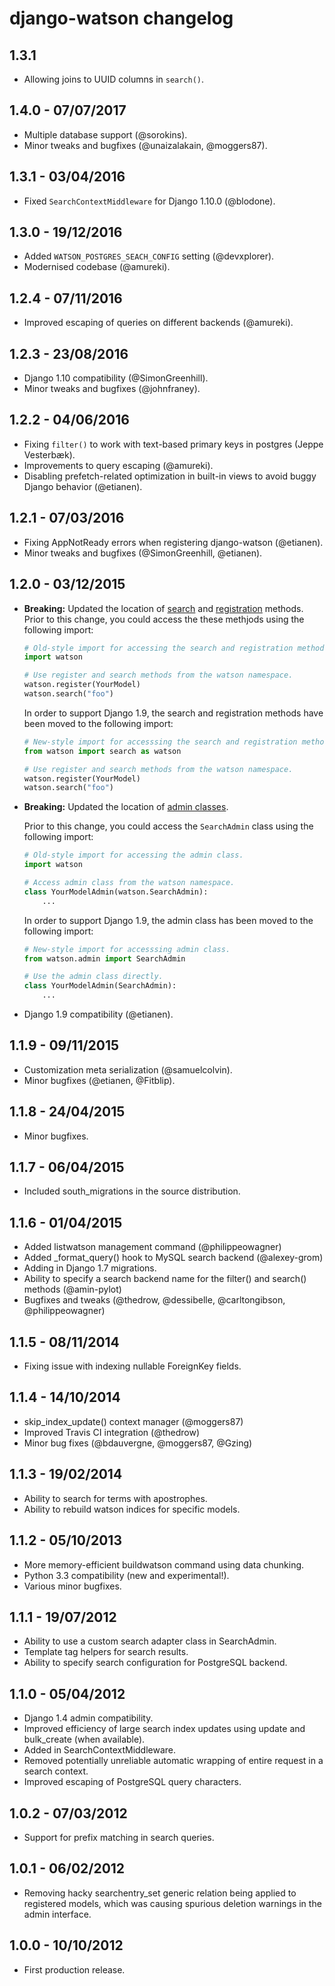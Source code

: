 # django-watson changelog

## 1.3.1

- Allowing joins to UUID columns in `search()`.


## 1.4.0 - 07/07/2017

- Multiple database support (@sorokins).
- Minor tweaks and bugfixes (@unaizalakain, @moggers87).


## 1.3.1 - 03/04/2016

- Fixed `SearchContextMiddleware` for Django 1.10.0 (@blodone).


## 1.3.0 - 19/12/2016

- Added `WATSON_POSTGRES_SEACH_CONFIG` setting (@devxplorer).
- Modernised codebase (@amureki).


## 1.2.4 - 07/11/2016

- Improved escaping of queries on different backends (@amureki).


## 1.2.3 - 23/08/2016

- Django 1.10 compatibility (@SimonGreenhill).
- Minor tweaks and bugfixes (@johnfraney).


## 1.2.2 - 04/06/2016

- Fixing `filter()` to work with text-based primary keys in postgres (Jeppe Vesterbæk).
- Improvements to query escaping (@amureki).
- Disabling prefetch-related optimization in built-in views to avoid buggy Django behavior (@etianen).


## 1.2.1 - 07/03/2016

- Fixing AppNotReady errors when registering django-watson (@etianen).
- Minor tweaks and bugfixes (@SimonGreenhill, @etianen).


## 1.2.0 - 03/12/2015

- **Breaking:** Updated the location of [search](https://github.com/etianen/django-watson/wiki/Searching-models) and
    [registration](https://github.com/etianen/django-watson/wiki/Registering-models) methods.
    Prior to this change, you could access the these methjods using the following import:

    ```py
    # Old-style import for accessing the search and registration methods.
    import watson

    # Use register and search methods from the watson namespace.
    watson.register(YourModel)
    watson.search("foo")
    ```

    In order to support Django 1.9, the search and registration
    methods have been moved to the following import:

    ```py
    # New-style import for accesssing the search and registration methods.
    from watson import search as watson

    # Use register and search methods from the watson namespace.
    watson.register(YourModel)
    watson.search("foo")
    ```

- **Breaking:** Updated the location of [admin classes](https://github.com/etianen/django-watson/wiki/Admin-integration).

    Prior to this change, you could access the `SearchAdmin` class using the following import:

    ```py
    # Old-style import for accessing the admin class.
    import watson

    # Access admin class from the watson namespace.
    class YourModelAdmin(watson.SearchAdmin):
        ...
    ```

    In order to support Django 1.9, the admin class has been moved to the following
    import:

    ```py
    # New-style import for accesssing admin class.
    from watson.admin import SearchAdmin

    # Use the admin class directly.
    class YourModelAdmin(SearchAdmin):
        ...
    ```

- Django 1.9 compatibility (@etianen).


## 1.1.9 - 09/11/2015

- Customization meta serialization (@samuelcolvin).
- Minor bugfixes (@etianen, @Fitblip).


## 1.1.8 - 24/04/2015

- Minor bugfixes.


## 1.1.7 - 06/04/2015

- Included south_migrations in the source distribution.


## 1.1.6 - 01/04/2015

- Added listwatson management command (@philippeowagner)
- Added _format_query() hook to MySQL search backend (@alexey-grom)
- Adding in Django 1.7 migrations.
- Ability to specify a search backend name for the filter() and search() methods (@amin-pylot)
- Bugfixes and tweaks (@thedrow, @dessibelle, @carltongibson, @philippeowagner)



## 1.1.5 - 08/11/2014

- Fixing issue with indexing nullable ForeignKey fields.


## 1.1.4 - 14/10/2014

- skip_index_update() context manager (@moggers87)
- Improved Travis CI integration (@thedrow)
- Minor bug fixes (@bdauvergne, @moggers87, @Gzing)


## 1.1.3 - 19/02/2014

- Ability to search for terms with apostrophes.
- Ability to rebuild watson indices for specific models.


## 1.1.2 - 05/10/2013

- More memory-efficient buildwatson command using data chunking.
- Python 3.3 compatibility (new and experimental!).
- Various minor bugfixes.


## 1.1.1 - 19/07/2012

- Ability to use a custom search adapter class in SearchAdmin.
- Template tag helpers for search results.
- Ability to specify search configuration for PostgreSQL backend.


## 1.1.0 - 05/04/2012

- Django 1.4 admin compatibility.
- Improved efficiency of large search index updates using update and bulk_create (when available).
- Added in SearchContextMiddleware.
- Removed potentially unreliable automatic wrapping of entire request in a search context.
- Improved escaping of PostgreSQL query characters.


## 1.0.2 - 07/03/2012

- Support for prefix matching in search queries.


## 1.0.1 - 06/02/2012

- Removing hacky searchentry_set generic relation being applied to registered models, which was causing spurious deletion warnings in the admin interface.


## 1.0.0 - 10/10/2012

- First production release.
